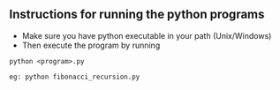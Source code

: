 ## Instructions for running the python programs ##

+ Make sure you have python executable in your path (Unix/Windows)
+ Then execute the program by running
```
python <program>.py

eg: python fibonacci_recursion.py
```
